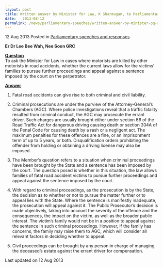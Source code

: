 ```yaml
---
layout: post
title: Written answer by Minister for Law, K Shanmugam, to Parliamentary Question on court process for road accidents
date:   2013-08-12
permalink: /news/parliamentary-speeches/written-answer-by-minister-pq-road-accident
---
```



12 Aug 2013 Posted in [Parliamentary speeches and responses](/news/parliamentary-speeches)

**Er Dr Lee Bee Wah, Nee Soon GRC**

**<u>Question</u>**  
To ask the Minister for Law in cases where motorists are killed by other motorists in road accidents, whether the current laws allow for the victims' families to pursue further proceedings and appeal against a sentence imposed by the court on the perpetrator.


**<u>Answer</u>**  
1. Fatal road accidents can give rise to both criminal and civil liability.

2. Criminal prosecutions are under the purview of the Attorney-General’s Chambers (AGC). Where police investigations reveal that a traffic fatality resulted from criminal conduct, the AGC may prosecute the errant driver. Such charges are usually brought either under section 66 of the Road Traffic Act for dangerous driving causing death or section 304A of the Penal Code for causing death by a rash or a negligent act. The maximum penalties for these offences are a fine, or an imprisonment term of up to 5 years, or both.  Disqualification orders prohibiting the offender from holding or obtaining a driving license may also be imposed.

3. The Member’s question refers to a situation when criminal proceedings have been brought by the State and a sentence has been imposed by the court. The question posed is whether in this situation, the law allows families of fatal road accident victims to pursue further proceedings and appeal against the sentence imposed by the court. 

4. With regard to criminal proceedings, as the prosecution is by the State, the decision as to whether or not to pursue the matter further or to appeal lies with the State. Where the sentence is manifestly inadequate, the prosecution will appeal against it. The Public Prosecutor’s decision is made objectively, taking into account the severity of the offence and the consequences, the impact on the victim, as well as the broader public interest. The victim’s family would not be in a position to appeal against the sentence in such criminal proceedings. However, if the family has concerns, the family may raise them to AGC, which will consider all relevant factors in deciding whether to appeal.

5. Civil proceedings can be brought by any person in charge of managing the deceased’s estate against the errant driver for compensation.


<p class="right-side-updated">Last updated on 12 Aug 2013</p> 
